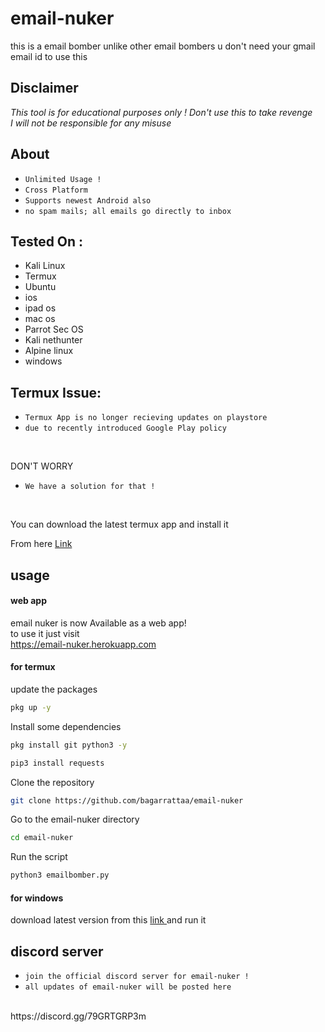 # email-nuker
this is a email bomber unlike  other email bombers u don't need your gmail email id to use this


## Disclaimer
*This tool is for educational purposes only !*
_Don't use this to take revenge_<br />
*I will not be responsible for any misuse*


## About
* `Unlimited Usage !`
* `Cross Platform`
* `Supports newest Android also`
* ` no spam mails; all emails go directly to inbox `

## Tested On :
<ul>
  <li>Kali Linux</li>
  <li>Termux</li>
  <li>Ubuntu</li>
<li> ios </li>
<li> ipad os </li>
<li> mac os </li>
  <li>Parrot Sec OS</li>
  <li>Kali nethunter</li>
  <li>Alpine linux</li>

  <li> windows </li>
  </ul>
  
  
  ## Termux Issue:
* `Termux App is no longer recieving updates on playstore`
* `due to recently introduced Google Play policy `
<br>

DON'T WORRY
* `We have a solution for that !`
<br>


You can download the latest termux app and install it

From here <a href="https://f-droid.org/repo/com.termux_117.apk">Link</a>


  ## usage 
  #### web app 
email nuker is now Available as a web app!
<br>
to use it just visit
<br>
https://email-nuker.herokuapp.com
<br>
#### for termux 
update the packages 

```bash
pkg up -y
```

Install some dependencies
```bash
pkg install git python3 -y
```
```bash
pip3 install requests
```
Clone the repository
```bash
git clone https://github.com/bagarrattaa/email-nuker
```
Go to the email-nuker directory
```bash
cd email-nuker
```
Run the script
```bash
python3 emailbomber.py
```


#### for windows 
download latest version from this <a href=https://github.com/bagarrattaa/email-nuker/releases/download/v1.0.0/emailbomber.exe> 
  link
  </a>
and run it
## discord server 

* `join the official discord server for email-nuker ! `
* `all updates of email-nuker will be posted here `
<br>
https://discord.gg/79GRTGRP3m